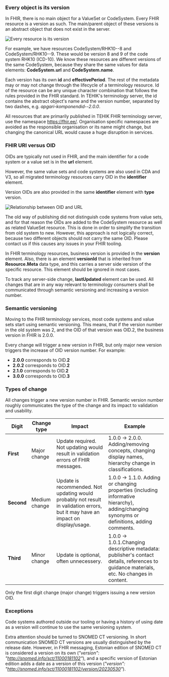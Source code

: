 ### Every object is its version

In FHIR, there is no main object for a ValueSet or CodeSystem. Every FHIR resource is a version as such. The main/parent object of these versions is an abstract object that does not exist in the server.  

<img src="versioning1.JPG" alt="Every resource is its version"/>
<br clear="all"/>

For example, we have resources CodeSystem/RHK10\-\-8 and CodeSystem/RHK10\-\-9. These would be version 8 and 9 of the code system RHK10 (ICD-10). We know these resources are different versions of the same CodeSystem, because they share the same values for data elements: **CodeSystem.url** and **CodeSystem.name**.

Each version has its own **id** and **effectivePeriod**. The rest of the metadata may or may not change through the lifecycle of a terminology resource. Id of the resource can be any unique character combination that follows the rules provided in the FHIR standard. In TEHIK's terminology server, the id contains the abstract object's name and the version number, separated by two dashes, e.g. *apgari-komponendid\-\-2.0.0*.

All resources that are primarily published in TEHIK FHIR terminology server, use the namespace https://fhir.ee/. Organisation specific namespaces are avoided as the responsible organisation or its name might change, but changing the canonical URL would cause a huge disruption in services. 

### FHIR URI versus OID

OIDs are typically not used in FHIR, and the main identifier for a code system or a value set is in the **url** element. 

However, the same value sets and code systems are also used in CDA and V3, so all migrated terminology resources carry OID in the **identifier** element. 

Version OIDs are also provided in the same **identifier** element with **type** version.

<img src="oid-url.JPG" alt="Relationship between OID and URL"/>
<br clear="all"/> 

The old way of publishing did not  distinguish code systems from value sets, and for that reason the OIDs are added to the CodeSystem resource as well as related ValueSet resource. This is done in order to simplify the transition from old system to new. However, this approach is not logically correct, because two different objects should not carry the same OID. Please contact us if this causes any issues in your FHIR tooling.

In FHIR terminology resources, business version is provided in the **version** element.
Also, there is an element **versionId** that is inherited from **Resource.Meta** data type, and this carries a server side version of the specific resource. This element should be ignored in most cases.

To track any server-side change, **lastUpdated** element can be used. All changes that are in any way relevant to terminology consumers shall be communicated through semantic versioning and increasing a version number.  


### Semantic versioning

Moving to the FHIR terminology services, most code systems and value sets start using semantic versioning. This means, that if the version number in the old system was 2, and the OID of that version was OID.2, the business version in FHIR is 2.0.0.

Every change will trigger a new version in FHIR, but only major new version triggers the increase of OID version number. For example:

* **2.0.0** corresponds to OID.**2**
* **2.0.2** corresponds to OID.**2**
* **2.1.0** corresponds to OID.**2**
* **3.0.0** corresponds to OID.**3**

### Types of change 

All changes trigger a new version number in FHIR. Semantic version number roughly communicates the type of the change and its impact to validation and usability. 

|Digit|Change type|Impact|Example|
|----|--------|---------|-----------|
|**First**|Major change|Update required. Not updating would result in validation errors of FHIR messages.|1.0.0 -> 2.0.0. Adding/removing concepts, changing display names, hierarchy change in classifications.|
|**Second**|Medium change|Update is recommended. Not updating would probably not result in validation errors, but it may have an impact on display/usage.|1.0.0 -> 1.1.0. Adding or changing properties (including informative hierarchy), adding/changing synonyms or definitions, adding comments.|
|**Third**|Minor change|Update is optional, often unnecessery.|1.0.0 -> 1.0.1.Changing descriptive metadata: publisher's contact details, references to guidance materials, etc. No changes in content.|

Only the first digit change (major change) triggers issuing a new version OID.

### Exceptions  

Code systems authored outside our tooling or having a history of using date as a version will continue to use the same versioning system.

Extra attention should be turned to SNOMED CT versioning. In short communication SNOMED CT versions are usually distinguished by the release date. However, in FHIR messaging, Estonian edition of SNOMED CT is considered a version on its own (*"version": "http://snomed.info/sct/11000181102"*), and a specific version of Estonian edition adds a date as a version of this version (*"version": "http://snomed.info/sct/11000181102/version/20230530"*). 

